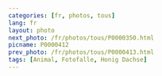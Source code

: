 ```yaml
---
categories: [fr, photos, tous]
lang: fr
layout: photo
next_photo: /fr/photos/tous/P0000350.html
picname: P0000412
prev_photo: /fr/photos/tous/P0000413.html
tags: [Animal, Fotofalle, Honig Dachse]
---
```

